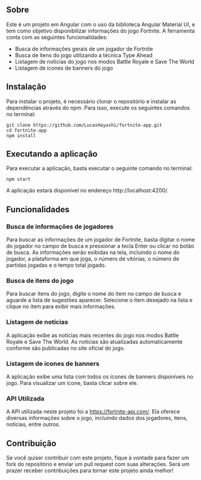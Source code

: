 ## Sobre
Este é um projeto em Angular com o uso da biblioteca Angular Material UI, e tem como objetivo disponibilizar informações do jogo Fortnite. A ferramenta conta com as seguintes funcionalidades:

- Busca de informações gerais de um jogador de Fortnite
- Busca de itens do jogo utilizando a técnica Type Ahead
- Listagem de notícias do jogo nos modos Battle Royale e Save The World
- Listagem de ícones de banners do jogo

## Instalação
Para instalar o projeto, é necessário clonar o repositório e instalar as dependências através do npm. Para isso, execute os seguintes comandos no terminal:

```
git clone https://github.com/LucasHayashi/fortnite-app.git
cd fortnite-app
npm install
```

## Executando a aplicação
Para executar a aplicação, basta executar o seguinte comando no terminal:

```
npm start
```
A aplicação estará disponível no endereço http://localhost:4200/.

## Funcionalidades
### Busca de informações de jogadores
Para buscar as informações de um jogador de Fortnite, basta digitar o nome do jogador no campo de busca e pressionar a tecla Enter ou clicar no botão de busca. As informações serão exibidas na tela, incluindo o nome do jogador, a plataforma em que joga, o número de vitórias, o número de partidas jogadas e o tempo total jogado.

### Busca de itens do jogo
Para buscar itens do jogo, digite o nome do item no campo de busca e aguarde a lista de sugestões aparecer. Selecione o item desejado na lista e clique no item para exibir mais informações.

### Listagem de notícias
A aplicação exibe as notícias mais recentes do jogo nos modos Battle Royale e Save The World. As notícias são atualizadas automaticamente conforme são publicadas no site oficial do jogo.

### Listagem de ícones de banners
A aplicação exibe uma lista com todos os ícones de banners disponíveis no jogo. Para visualizar um ícone, basta clicar sobre ele.

### API Utilizada
A API utilizada neste projeto foi a https://fortnite-api.com/. Ela oferece diversas informações sobre o jogo, incluindo dados dos jogadores, itens, notícias, entre outros.

## Contribuição
Se você quiser contribuir com este projeto, fique à vontade para fazer um fork do repositório e enviar um pull request com suas alterações. Será um prazer receber contribuições para tornar este projeto ainda melhor!